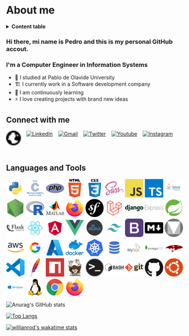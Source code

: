 # About me

<!-- TABLE OF CONTENTS -->
<details >
  <summary><strong>Content table</strong></summary>
  <ul>
    <li><a href="#connect-with-me">Connect with me</a></li>
    <li><a href="#languages-and-tools">Languages and Tools</a></li>
    <!-- <li><a href="#website">Website</a></li> -->
  </ul>
</details>

### Hi there, mi name is Pedro and this is my personal GitHub accout.

### I'm a Computer Engineer in Information Systems

- 🔭 I studied at Pablo de Olavide University
- :building_construction: I currently work in a Software development company
- 🌱 I am continuously learning
- ⚡ I love creating projects with brand new ideas

## Connect with me
<div style="display: flex;flex-wrap: wrap;gap: 15px;">
<a href="http://eagleeye.westeurope.cloudapp.azure.com"><img class="web" alt="eagleeye" width="40px" src="https://raw.githubusercontent.com/iconic/open-iconic/master/svg/globe.svg" /></a>
<a href="https://www.linkedin.com/in/pedro-r%C3%ADsquez-calvillo-97a080171/"><img class="contact" alt="LinkedIn" width="40px" src="https://cdn.jsdelivr.net/npm/simple-icons@v3/icons/linkedin.svg" /></a>
<a href="mailto:pedrorc983@gmail.com"><img class="contact" alt="Gmail" width="40px" src="https://cdn.jsdelivr.net/npm/simple-icons@v3/icons/gmail.svg" /></a>
<a href=""><img class="contact" alt="Twitter" width="40px" src="https://cdn.jsdelivr.net/npm/simple-icons@v3/icons/twitter.svg"/></a>
<a href=""><img class="contact" alt="Youtube" width="40px" src="https://cdn.jsdelivr.net/npm/simple-icons@v3/icons/youtube.svg"/></a>
<a href=""><img class="contact" alt="Instagram" width="40px" src="https://cdn.jsdelivr.net/npm/simple-icons@v3/icons/instagram.svg"/></a>
</div>
<br />

## Languages and Tools

<!-- Languajes -->
<div style="display: flex;flex-wrap: wrap;gap: 4px;">
    <img class="tech" alt="Python" width="50px" src="https://raw.githubusercontent.com/github/explore/80688e429a7d4ef2fca1e82350fe8e3517d3494d/topics/python/python.png" />
    <img class="tech" alt="C" width="50px" src="https://raw.githubusercontent.com/github/explore/80688e429a7d4ef2fca1e82350fe8e3517d3494d/topics/c/c.png" />
    <img class="tech" alt="Php" width="50px" src="https://raw.githubusercontent.com/github/explore/80688e429a7d4ef2fca1e82350fe8e3517d3494d/topics/php/php.png" />
    <img class="tech" alt="HTML5" width="50px" src="https://raw.githubusercontent.com/github/explore/80688e429a7d4ef2fca1e82350fe8e3517d3494d/topics/html/html.png" />
    <img class="tech" alt="CSS3" width="50px" src="https://raw.githubusercontent.com/github/explore/80688e429a7d4ef2fca1e82350fe8e3517d3494d/topics/css/css.png" />
    <img class="tech" alt="Sass" width="50px" src="https://raw.githubusercontent.com/github/explore/80688e429a7d4ef2fca1e82350fe8e3517d3494d/topics/sass/sass.png" />
    <img class="tech" alt="JavaScript" width="50px" src="https://raw.githubusercontent.com/github/explore/80688e429a7d4ef2fca1e82350fe8e3517d3494d/topics/javascript/javascript.png" />
    <img class="tech" alt="TypeScript" width="50px" src="https://raw.githubusercontent.com/github/explore/80688e429a7d4ef2fca1e82350fe8e3517d3494d/topics/typescript/typescript.png" />
    <img class="tech" alt="Java" width="50px" src="https://raw.githubusercontent.com/github/explore/80688e429a7d4ef2fca1e82350fe8e3517d3494d/topics/java/java.png" />
    <img class="tech" alt="Node.js" width="50px" src="https://raw.githubusercontent.com/github/explore/80688e429a7d4ef2fca1e82350fe8e3517d3494d/topics/nodejs/nodejs.png" />
    <img class="tech" alt="R" width="50px" src="https://raw.githubusercontent.com/github/explore/80688e429a7d4ef2fca1e82350fe8e3517d3494d/topics/r/r.png" />
    <img class="tech" alt="Matlab" width="50px" src="https://raw.githubusercontent.com/github/explore/80688e429a7d4ef2fca1e82350fe8e3517d3494d/topics/matlab/matlab.png" />
    <img class="tech" alt="Firefox" width="50px" src="https://raw.githubusercontent.com/github/explore/728542e0d33f83720614f61923a9cb424264db23/topics/firefox/firefox.png" />
    <!-- Back-end Framework -->
    <img class="tech" alt="Symfony" width="50px" src="https://raw.githubusercontent.com/github/explore/80688e429a7d4ef2fca1e82350fe8e3517d3494d/topics/symfony/symfony.png" />
    <img class="tech" alt="Laravel" width="50px" src="https://raw.githubusercontent.com/github/explore/80688e429a7d4ef2fca1e82350fe8e3517d3494d/topics/laravel/laravel.png" />
    <img class="tech" alt="Django" width="50px" src="https://raw.githubusercontent.com/github/explore/80688e429a7d4ef2fca1e82350fe8e3517d3494d/topics/django/django.png" />
    <img class="tech" alt="Express" width="50px" src="https://raw.githubusercontent.com/github/explore/80688e429a7d4ef2fca1e82350fe8e3517d3494d/topics/express/express.png" />
    <img class="tech" alt="Spring-Boot" width="50px" src="https://raw.githubusercontent.com/github/explore/80688e429a7d4ef2fca1e82350fe8e3517d3494d/topics/spring-boot/spring-boot.png" />
    <!-- Front-end Framework -->
    <img class="tech" alt="Flask" width="50px" src="https://raw.githubusercontent.com/github/explore/80688e429a7d4ef2fca1e82350fe8e3517d3494d/topics/flask/flask.png" />
    <img class="tech" alt="React" width="50px" src="https://raw.githubusercontent.com/github/explore/80688e429a7d4ef2fca1e82350fe8e3517d3494d/topics/react/react.png" />
    <img class="tech" alt="Angular" width="50px" src="https://raw.githubusercontent.com/github/explore/80688e429a7d4ef2fca1e82350fe8e3517d3494d/topics/angular/angular.png" />
    <img class="tech" alt="Vue" width="50px" src="https://raw.githubusercontent.com/github/explore/80688e429a7d4ef2fca1e82350fe8e3517d3494d/topics/vue/vue.png" />
    <img class="tech" alt="Ajax" width="50px" src="https://raw.githubusercontent.com/github/explore/8be26d91eb231fec0b8856359979ac09f27173fd/topics/ajax/ajax.png" />
    <!-- CSS and CSS Framework -->
    <img class="tech" alt="Tailwind" width="50px" src="https://raw.githubusercontent.com/github/explore/80688e429a7d4ef2fca1e82350fe8e3517d3494d/topics/tailwind/tailwind.png" />
    <img class="tech" alt="Bootstrap" width="50px" src="https://raw.githubusercontent.com/github/explore/80688e429a7d4ef2fca1e82350fe8e3517d3494d/topics/bootstrap/bootstrap.png" />
    <img class="tech" alt="Markdown" width="50px" src="https://raw.githubusercontent.com/github/explore/80688e429a7d4ef2fca1e82350fe8e3517d3494d/topics/markdown/markdown.png" />
    <img class="tech" alt="Material-Design" width="50px" src="https://raw.githubusercontent.com/github/explore/78df643247d429f6cc873026c0622819ad797942/topics/material-design/material-design.png" />
    <!-- Services -->
    <img class="tech" alt="Aws" width="50px" src="https://raw.githubusercontent.com/github/explore/80688e429a7d4ef2fca1e82350fe8e3517d3494d/topics/aws/aws.png" />
    <img class="tech" alt="Google" width="50px" src="https://raw.githubusercontent.com/github/explore/80688e429a7d4ef2fca1e82350fe8e3517d3494d/topics/google/google.png" />
    <img class="tech" alt="Azure" width="50px" src="https://raw.githubusercontent.com/github/explore/80688e429a7d4ef2fca1e82350fe8e3517d3494d/topics/azure/azure.png" />
    <!-- Infrastructure -->
    <img class="tech" alt="Docker" width="50px" src="https://raw.githubusercontent.com/github/explore/80688e429a7d4ef2fca1e82350fe8e3517d3494d/topics/docker/docker.png" />
    <img class="tech" alt="Kubernetes" width="50px" src="https://raw.githubusercontent.com/github/explore/80688e429a7d4ef2fca1e82350fe8e3517d3494d/topics/kubernetes/kubernetes.png" />
    <!-- BBDD -->
    <img class="tech" alt="SQL" width="50px" src="https://raw.githubusercontent.com/github/explore/80688e429a7d4ef2fca1e82350fe8e3517d3494d/topics/sql/sql.png" />
    <img class="tech" alt="MySQL" width="50px" src="https://raw.githubusercontent.com/github/explore/80688e429a7d4ef2fca1e82350fe8e3517d3494d/topics/mysql/mysql.png" />
    <img class="tech" alt="MongoDB" width="50px" src="https://raw.githubusercontent.com/github/explore/80688e429a7d4ef2fca1e82350fe8e3517d3494d/topics/mongodb/mongodb.png" />
    <img class="tech" alt="Mongoose" width="50px" src="https://raw.githubusercontent.com/github/explore/80688e429a7d4ef2fca1e82350fe8e3517d3494d/topics/mongoose/mongoose.png" />
    <!-- IDE - DEPENDENCY MANAGER TERMINAL -->
    <img class="tech" alt="Visual Studio Code" width="50px" src="https://raw.githubusercontent.com/github/explore/80688e429a7d4ef2fca1e82350fe8e3517d3494d/topics/visual-studio-code/visual-studio-code.png" />
    <img class="tech" alt="Maven" width="50px" src="https://raw.githubusercontent.com/github/explore/80688e429a7d4ef2fca1e82350fe8e3517d3494d/topics/maven/maven.png" />
    <img class="tech" alt="Npm" width="50px" src="https://raw.githubusercontent.com/github/explore/80688e429a7d4ef2fca1e82350fe8e3517d3494d/topics/npm/npm.png" />
    <img class="tech" alt="Composer" width="50px" src="https://raw.githubusercontent.com/github/explore/80688e429a7d4ef2fca1e82350fe8e3517d3494d/topics/composer/composer.png" />
    <img class="tech" alt="Terminal" width="50px" src="https://raw.githubusercontent.com/github/explore/80688e429a7d4ef2fca1e82350fe8e3517d3494d/topics/terminal/terminal.png" />
    <img class="tech" alt="Bash" width="50px" src="https://raw.githubusercontent.com/github/explore/80688e429a7d4ef2fca1e82350fe8e3517d3494d/topics/bash/bash.png" />
    <img class="tech" alt="Git" width="50px" src="https://raw.githubusercontent.com/github/explore/80688e429a7d4ef2fca1e82350fe8e3517d3494d/topics/git/git.png" />
    <img class="tech" alt="GitHub" width="50px" src="https://raw.githubusercontent.com/github/explore/78df643247d429f6cc873026c0622819ad797942/topics/github/github.png" />
    <img class="tech" alt="Ubuntu" width="50px" src="https://raw.githubusercontent.com/github/explore/78df643247d429f6cc873026c0622819ad797942/topics/ubuntu/ubuntu.png" />
    <img class="tech" alt="Windows" width="50px" src="https://raw.githubusercontent.com/github/explore/78df643247d429f6cc873026c0622819ad797942/topics/windows/windows.png" />
    <img class="tech" alt="Linux" width="50px" src="https://raw.githubusercontent.com/github/explore/80688e429a7d4ef2fca1e82350fe8e3517d3494d/topics/linux/linux.png" />
    <img class="tech" alt="Chrome" width="50px" src="https://raw.githubusercontent.com/github/explore/78df643247d429f6cc873026c0622819ad797942/topics/chrome/chrome.png" />
    <img class="tech" alt="Firefox" width="50px" src="https://raw.githubusercontent.com/github/explore/728542e0d33f83720614f61923a9cb424264db23/topics/firefox/firefox.png" />
</div>

![Anurag's GitHub stats](https://github-readme-stats.vercel.app/api?username=PedroRisquez&count_private=true&show_icons=true)

[![Top Langs](https://github-readme-stats.vercel.app/api/top-langs/?username=PedroRisquez&layout=compact)](https://github.com/anuraghazra/github-readme-stats)

[![willianrod's wakatime stats](https://github-readme-stats.vercel.app/api/wakatime?username=PedroRisquez)](https://github.com/anuraghazra/github-readme-stats)





